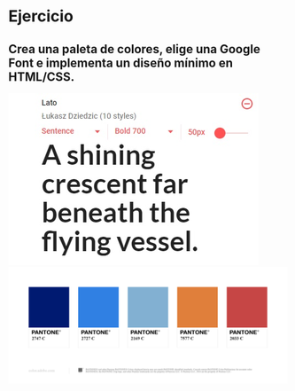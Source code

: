 # Ejercicio 

## Crea una paleta de colores, elige una Google Font e implementa un diseño mínimo en HTML/CSS.

![font](/latofont.jpg)
![font](/AdobeColorPantone.jpeg)
